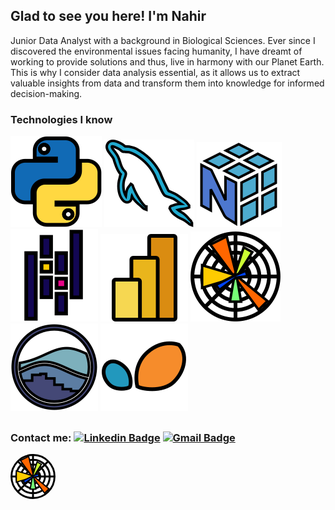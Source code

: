 ## Glad to see you here! I'm Nahir
Junior Data Analyst with a background in Biological Sciences. Ever since I discovered the environmental issues facing humanity, I have dreamt of working to provide solutions and thus, live in harmony with our Planet Earth. This is why I consider data analysis essential, as it allows us to extract valuable insights from data and transform them into knowledge for informed decision-making.
### Technologies I know
![Python](https://github.com/Rickhersd/neo-icons/blob/main/icons/python/neo_python.svg)
![MySQL](https://github.com/Rickhersd/neo-icons/blob/main/icons/mysql/neo_mysql.svg)
![NumPy](https://github.com/Rickhersd/neo-icons/blob/main/icons/numpy/neo_numpy.svg)
![Pandas](https://github.com/Rickhersd/neo-icons/blob/main/icons/pandas/neo_pandas.svg)
![PowerBI](https://github.com/Rickhersd/neo-icons/blob/main/icons/power-bi/neo-power-bi.svg)
![Matplotlib](https://github.com/Rickhersd/neo-icons/blob/main/icons/matplotlib/neo_matplotlib.svg)
![Seaborn](https://github.com/Rickhersd/neo-icons/blob/main/icons/seaborn/neo_seaborn.svg)
![SkLearn](https://github.com/Rickhersd/neo-icons/blob/main/icons/sklearn/neo_sklearn.svg)
##
##
##



### Contact me: [![Linkedin Badge](https://img.shields.io/badge/LinkedIn-blue?style=flat&logo=linkedin&labelColor=blue&link=https://www.linkedin.com/in/marlen-nahir-maraz-581657168/)](https://www.linkedin.com/in/marlen-nahir-maraz-581657168/) [![Gmail Badge](https://img.shields.io/badge/Gmail-red?style=flat&logo=Gmail&logoColor=white&link=mailto:marlen.maraz@gmail.com)](mailto:marlen.maraz@gmail.com) 

<!--

**nahirmaraz/nahirmaraz** is a ✨ _special_ ✨ repository because its `README.md` (this file) appears on your GitHub profile.

Here are some ideas to get you started:

- 🔭 I’m currently working on ...
- 🌱 I’m currently learning ...
- 👯 I’m looking to collaborate on ...
- 🤔 I’m looking for help with ...
- 💬 Ask me about ...
- 📫 How to reach me: ...
- 😄 Pronouns: ...
- ⚡ Fun fact: ...
-->



<svg width="72" height="72" viewBox="0 0 72 72" fill="none" xmlns="http://www.w3.org/2000/svg">
<path d="M70.4531 36H1.54688M60.6094 11.3906L11.3906 60.6094M60.6094 60.6094L11.3906 11.3906M36 1.54688V70.4531M35.4531 1.54688C26.3641 1.69116 17.7004 5.42159 11.3497 11.9254C4.99892 18.4292 1.47582 27.1792 1.54796 36.2691C1.62011 45.359 5.28166 54.052 11.7348 60.4542C18.188 66.8563 26.9098 70.4488 36 70.4488C45.0902 70.4488 53.812 66.8563 60.2652 60.4542C66.7183 54.052 70.3799 45.359 70.452 36.2691C70.5242 27.1792 67.0011 18.4292 60.6503 11.9254C54.2996 5.42159 45.6359 1.69116 36.5469 1.54688H35.4531ZM35.4531 9.20312C28.395 9.3472 21.6788 12.2707 16.7639 17.3384C11.849 22.4061 9.13248 29.2086 9.20452 36.2679C9.27656 43.3271 12.1314 50.0727 17.1487 55.0391C22.166 60.0055 28.9404 62.7913 36 62.7913C43.0596 62.7913 49.834 60.0055 54.8513 55.0391C59.8686 50.0727 62.7234 43.3271 62.7955 36.2679C62.8675 29.2086 60.151 22.4061 55.2361 17.3384C50.3212 12.2707 43.605 9.3472 36.5469 9.20312H35.4531ZM35.4531 16.8594C30.4261 17.0031 25.6577 19.1194 22.1786 22.7509C18.6996 26.3823 16.7895 31.2371 16.8613 36.2657C16.9332 41.2942 18.9812 46.0924 22.5626 49.623C26.144 53.1536 30.971 55.1328 36 55.1328C41.029 55.1328 45.856 53.1536 49.4374 49.623C53.0188 46.0924 55.0668 41.2942 55.1387 36.2657C55.2105 31.2371 53.3004 26.3823 49.8214 22.7509C46.3424 19.1194 41.5739 17.0031 36.5469 16.8594H35.4531ZM35.4531 24.5156C32.458 24.6584 29.6376 25.9669 27.5944 28.1615C25.5513 30.3562 24.4475 33.2629 24.5189 36.2605C24.5903 39.2581 25.8313 42.1089 27.9766 44.2038C30.122 46.2986 33.0015 47.4713 36 47.4713C38.9985 47.4713 41.878 46.2986 44.0234 44.2038C46.1687 42.1089 47.4097 39.2581 47.4811 36.2605C47.5525 33.2629 46.4487 30.3562 44.4056 28.1615C42.3624 25.9669 39.542 24.6584 36.5469 24.5156H35.4531ZM35.4531 32.1719C34.4952 32.3101 33.6253 32.8061 33.0183 33.5599C32.4113 34.3138 32.1124 35.2695 32.1817 36.2349C32.251 37.2002 32.6834 38.1035 33.3918 38.7629C34.1003 39.4223 35.0322 39.7889 36 39.7889C36.9678 39.7889 37.8997 39.4223 38.6082 38.7629C39.3166 38.1035 39.749 37.2002 39.8183 36.2349C39.8876 35.2695 39.5887 34.3138 38.9817 33.5599C38.3748 32.8061 37.5048 32.3101 36.5469 32.1719H35.4531Z" stroke="black" stroke-width="3"/>
<path d="M29.3139 5.13246L29.0115 3.92307L27.8965 4.48057L16.959 9.94932L15.8949 10.4814L16.6021 11.4381L35.078 36.4349L35.1102 36.5641L35.2701 36.6949L53.7896 61.7506L54.4798 62.6844L55.3009 61.8634L60.7696 56.3946L61.5509 55.6133L60.6957 54.9135L36.8898 35.4359L29.3139 5.13246Z" fill="#FF6600" stroke="black" stroke-width="2"/>
<path d="M10.5824 27.3854L9.29688 27.0025V28.3438V43.6562V44.9975L10.5824 44.6146L36.2855 36.9584L39.5029 36L36.2855 35.0416L10.5824 27.3854Z" fill="#FFCC00" stroke="black" stroke-width="2"/>
<path d="M39.2812 56.1406H40.4673L40.2669 54.9717L36.9856 35.831H35.0144L31.7331 54.9717L31.5327 56.1406H32.7188H39.2812Z" fill="#77FF77" stroke="black" stroke-width="2"/>
<path d="M35.049 35.6909L36.8466 36.5322L48.8779 17.3915L49.4396 16.4979L48.5169 15.9852L43.595 13.2508L42.5336 12.6612L42.1583 13.8159L35.049 35.6909Z" fill="#CCFF33" stroke="black" stroke-width="2"/>
<path d="M35.6061 35.0809L35.6619 35.2835L35.5528 35.1056L21.334 42.2149L20.2623 42.7508L20.9812 43.7094L22.6219 45.8969L23.2177 46.6913L24.0163 46.1011L36.3874 36.9572L44.3353 35.8975L45.4447 35.7496L45.1733 34.6637L44.6264 32.4762L44.3416 31.3371L43.2623 31.7996L35.6061 35.0809Z" fill="#0044FF" stroke="black" stroke-width="2"/>


